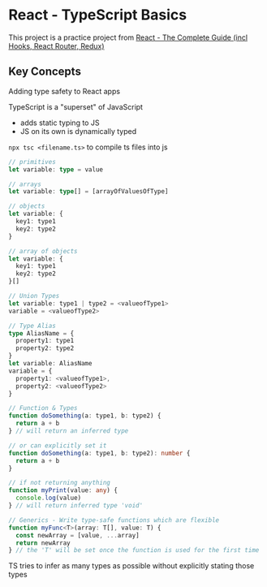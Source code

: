 # React - TypeScript Basics

This project is a practice project from [React - The Complete Guide (incl Hooks, React Router, Redux)](https://www.udemy.com/course/react-the-complete-guide-incl-redux/)

## Key Concepts

Adding type safety to React apps

TypeScript is a "superset" of JavaScript
- adds static typing to JS
- JS on its own is dynamically typed

```npx tsc <filename.ts>``` to compile ts files into js

```ts
// primitives
let variable: type = value

// arrays
let variable: type[] = [arrayOfValuesOfType]

// objects
let variable: {
  key1: type1
  key2: type2
}

// array of objects
let variable: {
  key1: type1
  key2: type2
}[]

// Union Types
let variable: type1 | type2 = <valueofType1>
variable = <valueofType2>

// Type Alias
type AliasName = {
  property1: type1
  property2: type2
}
let variable: AliasName
variable = {
  property1: <valueofType1>,
  property2: <valueofType2>
}

// Function & Types
function doSomething(a: type1, b: type2) {
  return a + b
} // will return an inferred type

// or can explicitly set it
function doSomething(a: type1, b: type2): number {
  return a + b
}

// if not returning anything
function myPrint(value: any) {
  console.log(value)
} // will return inferred type 'void'

// Generics - Write type-safe functions which are flexible
function myFunc<T>(array: T[], value: T) {
  const newArray = [value, ...array]
  return newArray
} // the 'T' will be set once the function is used for the first time
```

TS tries to infer as many types as possible without explicitly stating those types

